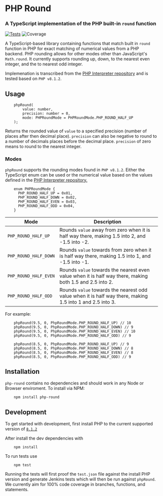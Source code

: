 # PHP Round
### A TypeScript implementation of the PHP built-in `round` function

[![Tests](https://github.com/e-newton/php-round/actions/workflows/run-tests.yml/badge.svg)](https://github.com/e-newton/php-round/actions/workflows/run-tests.yml)
![Coverage](https://img.shields.io/endpoint?url=https://gist.githubusercontent.com/e-newton/973903d12880da1524ee6f9c9005ee23/raw/coverage_badge.json)

A TypeScript-based library containing functions that match built in `round` function in PHP for exact matching of numerical
values from a PHP backend. PHP rounding allows for other modes other than JavaScript's `Math.round`. It currently supports rounding
up, down, to the nearest even integer, and the to nearest odd integer.

Implemenation is transcribed from the [PHP Interpreter repository](https://github.com/php/php-src/blob/master/ext/standard/math.c) and 
is tested based on `PHP v8.1.2`.

## Usage

```
    phpRound(
        value: number,
        precision: number = 0,
        mode: PHPRoundMode = PHPRoundMode.PHP_ROUND_HALF_UP
    );
```

Returns the rounded value of `value` to a specified precision (number of places after then decimal place). 
`precision` can also be negative to round to a number of decimals places before the decimal place. `precision` of zero means
to round to the nearest integer.

### Modes

`phpRound` supports the rounding modes found in `PHP v8.1.2`. Either the TypeScript enum can be used or the numerical value
based on the values defined in the [PHP Interpreter repository.](https://github.com/php/php-src/blob/master/ext/standard/php_math_round_mode.h)

```
    enum PHPRoundMode {
      PHP_ROUND_HALF_UP = 0x01,
      PHP_ROUND_HALF_DOWN = 0x02,
      PHP_ROUND_HALF_EVEN = 0x03,
      PHP_ROUND_HALF_ODD = 0x04,
    }
```

|Mode                 | Description                                                                                              |
|---------------------|----------------------------------------------------------------------------------------------------------|
|`PHP_ROUND_HALF_UP`  | Rounds `value` away from zero when it is half way there, making 1.5 into 2, and -1.5 into -2.            |
|`PHP_ROUND_HALF_DOWN`| Rounds `value` towards from zero when it is half way there, making 1.5 into 1, and -1.5 into -1.         |
|`PHP_ROUND_HALF_EVEN`| Rounds `value` towards the nearest even value when it is half way there, making both 1.5 and 2.5 into 2. |
|`PHP_ROUND_HALF_ODD` | Rounds `value` towards the nearest odd value when it is half way there, making 1.5 into 1 and 2.5 into 3.|


For example:
```
    phpRound(9.5, 0, PhpRoundMode.PHP_ROUND_HALF_UP) // 10
    phpRound(9.5, 0, PhpRoundMode.PHP_ROUND_HALF_DOWN) // 9
    phpRound(9.5, 0, PhpRoundMode.PHP_ROUND_HALF_EVEN) // 10
    phpRound(9.5, 0, PhpRoundMode.PHP_ROUND_HALF_ODD) // 9

    phpRound(8.5, 0, PhpRoundMode.PHP_ROUND_HALF_UP) // 9
    phpRound(8.5, 0, PhpRoundMode.PHP_ROUND_HALF_DOWN) // 8
    phpRound(8.5, 0, PhpRoundMode.PHP_ROUND_HALF_EVEN) // 8
    phpRound(8.5, 0, PhpRoundMode.PHP_ROUND_HALF_ODD) // 9
```


## Installation
`php-round` contains no dependencies and should work in any Node or Browser enviroment. To install via NPM:
```
    npm install php-round
```

## Development
To get started with development, first install PHP to the current supported version of [`8.1.2`](https://www.php.net/downloads)

After install the dev dependencies with 
```
    npm install
```

To run tests use
```
    npm test
```

Running the tests will first proof the `test.json` file against the install PHP version and generate Jenkins
tests which will then be run against `phpRound`. We currently aim for 100% code coverage in branches, functions, and statements.
